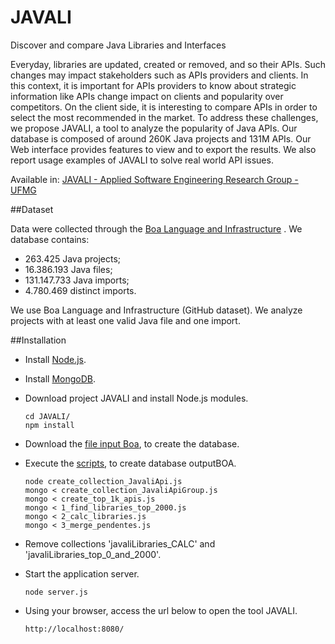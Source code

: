 # JAVALI
Discover and compare Java Libraries and Interfaces

Everyday, libraries are updated, created or removed, and so their APIs. Such changes may impact stakeholders such as APIs providers and clients. In this context, it is important for APIs providers to know about strategic information like APIs change impact on clients and popularity over competitors. On the client side, it is interesting to compare APIs in order to select the most recommended in the market. To address these challenges, we propose JAVALI, a tool to analyze the popularity of Java APIs. Our database is composed of around 260K Java projects and 131M APIs. Our Web interface provides features to view and to export the results. We also report usage examples of JAVALI to solve real world API issues.

Available in: [JAVALI - Applied Software Engineering Research Group - UFMG](http://java.labsoft.dcc.ufmg.br/javali/)

##Dataset

Data were collected through the [Boa Language and Infrastructure](http://boa.cs.iastate.edu/) . We database contains: 
* 263.425 Java projects;
* 16.386.193 Java files;
* 131.147.733 Java imports;
* 4.780.469 distinct imports.

We use Boa Language and Infrastructure (GitHub dataset). We analyze projects with at least one valid Java file and one import. 

##Installation 

* Install [Node.js](https://nodejs.org/en/).

* Install [MongoDB](https://www.mongodb.org/).

* Download project JAVALI and install Node.js modules.

  ```
  cd JAVALI/
  npm install
  ```
* Download the [file input Boa](http://boa.cs.iastate.edu/boa/index.php?q=boa/job/public/35521), to create the database.

* Execute the [scripts](https://github.com/alinebrito/JAVALI/tree/master/scripts/create_database), to create database outputBOA.

   ```
  node create_collection_JavaliApi.js
  mongo < create_collection_JavaliApiGroup.js
  mongo < create_top_1k_apis.js
  mongo < 1_find_libraries_top_2000.js
  mongo < 2_calc_libraries.js
  mongo < 3_merge_pendentes.js
  ```
* Remove collections 'javaliLibraries_CALC' and 'javaliLibraries_top_0_and_2000'.

* Start the application server.

   ```
  node server.js
  ```
* Using your browser, access the url below to open the tool JAVALI.

   ```
  http://localhost:8080/
  ```

